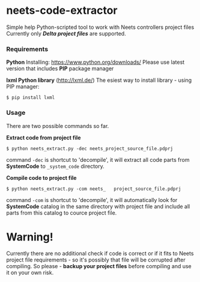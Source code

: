 # neets-code-extractor
Simple help Python-scripted tool to work with Neets controllers project files
Currently only ***Delta project files*** are supported.

### Requirements
**Python**
Installing: https://www.python.org/downloads/
Please use latest version that includes **PIP** package manager

**lxml Python library** (http://lxml.de/)
The esiest way to install library - using PIP manager:
```shell
$ pip install lxml
```

### Usage
There are two possible commands so far.

**Extract code from project file**
```shell
$ python neets_extract.py -dec neets_project_source_file.pdprj
```
command `-dec` is shortcut to 'decompile', it will extract all code parts from **SystemCode** to `_system_code` directory.

**Compile code to project file**
```shell
$ python neets_extract.py -com neets_   project_source_file.pdprj
```
command `-com` is shortcut to 'decompile', it will automatically look for **SystemCode** catalog in the same directory with project file and include all parts from this catalog to cource project file.

# Warning!
Currently there are no additional check if code is correct or if it fits to Neets project file requirements - so it's possibly that file will be corrupted after compiling.
So please - **backup your project files** before compiling and use it on your own risk. 
